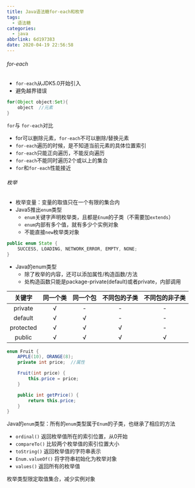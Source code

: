 ```yaml
---
title: Java语法糖for-each和枚举
tags:
  - 语法糖
categories:
  - java
abbrlink: 6d197383
date: 2020-04-19 22:56:58
---
```



###### for-each

- `for-each`从JDK5.0开始引入
- 避免越界错误

```java
for(Object object:Set){
	object	//元素
}
```

`for`与 `for-each`对比

- for可以删除元素，`for-each`不可以删除/替换元素
- `for-each`遍历的时候，是不知道当前元素的具体位置索引
- `for-each`只能正向遍历，不能反向遍历
- `for-each`不能同时遍历2个或以上的集合
- `for`和`for-each`性能接近

<!--more-->

###### 枚举

- 枚举变量：变量的取值只在一个有限的集合内
- Java5推出`enum`类型
  - `enum`关键字声明枚举类，且都是`Enum`的子类（不需要加`extends`）
  - `enum`内部有多个值，就有多少个实例对象
  - 不能直接`new`枚举类对象

```java
public enum State {
    SUCCESS, LOADING, NETWORK_ERROR, EMPTY, NONE;
}
```

- Java的enum类型
  - 除了枚举的内容，还可以添加属性/构造函数/方法
  - 处构造函数只能是package-private(default)或者private，内部调用

|  关键字   | 同一个类 | 同一个包 | 不同包的子类 | 不同包的非子类 |
| :-------: | :------: | :------: | :----------: | :------------: |
|  private  |    √     |    -     |      -       |       -        |
|  default  |    √     |    √     |      -       |       -        |
| protected |    √     |    √     |      √       |       -        |
|  public   |    √     |    √     |      √       |       √        |

```java
enum Fruit {
    APPLE(10), ORANGE(8);
    private int price;	//属性

    Fruit(int price) {
        this.price = price;
    }

    public int getPrice() {
        return this.price;
    }
}
```

Java的`enum`类型：所有的`enum`类型属于`Enum`的子类，也继承了相应的方法

- `ordinal()` 返回枚举值所在的索引位置，从0开始
- `compareTo()` 比较两个枚举值的索引位置大小
- `toString()` 返回枚举值的字符串表示
- `Enum.valueOf()` 将字符串初始化为枚举对象
- `values()` 返回所有的枚举值

枚举类型限定取值集合，减少实例对象